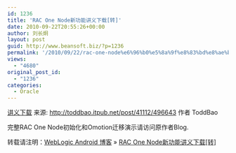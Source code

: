 ```yaml
---
id: 1236
title: 'RAC One Node新功能讲义下载[转]'
date: 2010-09-22T20:55:26+00:00
author: 刘长炯
layout: post
guid: http://www.beansoft.biz/?p=1236
permalink: '/2010/09/22/rac-one-node%e6%96%b0%e5%8a%9f%e8%83%bd%e8%ae%b2%e4%b9%89%e4%b8%8b%e8%bd%bd%e8%bd%ac/'
views:
  - "4680"
original_post_id:
  - "1236"
categories:
  - Oracle
---
```

[讲义下载](http://toddbao.itpub.net/resource/41112/30277) 来源: <http://toddbao.itpub.net/post/41112/496643> 作者 ToddBao

完整RAC One Node初始化和Omotion迁移演示请访问原作者Blog.

转载请注明：[WebLogic Android 博客](http://www.beansoft.biz) &raquo; [RAC One Node新功能讲义下载[转]](http://www.beansoft.biz/2010/09/22/rac-one-node%e6%96%b0%e5%8a%9f%e8%83%bd%e8%ae%b2%e4%b9%89%e4%b8%8b%e8%bd%bd%e8%bd%ac/)